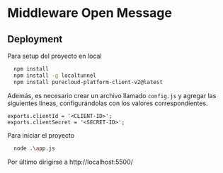 
# Middleware Open Message




## Deployment

Para setup del proyecto en local

```bash
  npm install
  npm install -g localtunnel
  npm install purecloud-platform-client-v2@latest
```
Además, es necesario crear un archivo llamado ```config.js``` y agregar las siguientes líneas, configurándolas con los valores correspondientes.
```
exports.clientId = '<CLIENT-ID>';
exports.clientSecret = '<SECRET-ID>';
```
Para iniciar el proyecto

```bash
  node .\app.js
```
Por último dirigirse a http://localhost:5500/ 